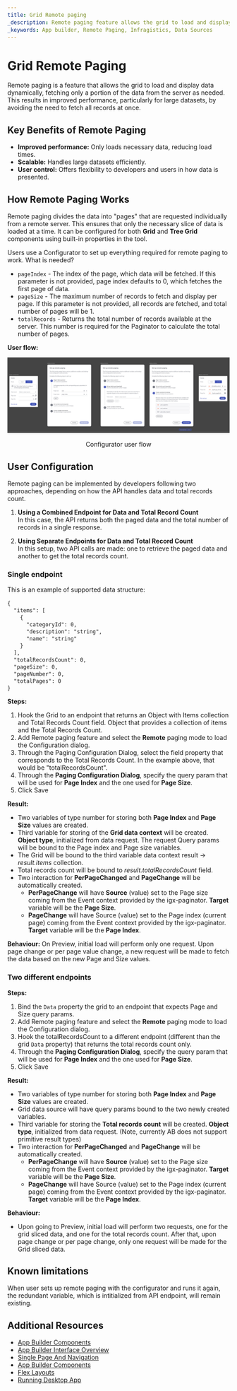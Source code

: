 ```yaml
---
title: Grid Remote paging
_description: Remote paging feature allows the grid to load and display data dynamically, fetching only a portion of the data from the server as needed
_keywords: App builder, Remote Paging, Infragistics, Data Sources
---
```


# Grid Remote Paging
Remote paging is a feature that allows the grid to load and display data dynamically, fetching only a portion of the data from the server as needed. This results in improved performance, particularly for large datasets, by avoiding the need to fetch all records at once.

## Key Benefits of Remote Paging
- **Improved performance:** Only loads necessary data, reducing load times.
- **Scalable:** Handles large datasets efficiently.
- **User control:** Offers flexibility to developers and users in how data is presented.

## How Remote Paging Works

Remote paging divides the data into "pages" that are requested individually from a remote server. This ensures that only the necessary slice of data is loaded at a time. It can be configured for both **Grid** and **Tree Grid** components using built-in properties in the tool.

Users use a Configurator to set up everything required for remote paging to work. What is needed?
- `pageIndex` - The index of the page, which data will be fetched. If this parameter is not provided, page index defaults to 0, which fetches the first page of data.
- `pageSize` - The maximum number of records to fetch and display per page. If this parameter is not provided, all records are fetched, and total number of pages will be 1.
- `totalRecords` - Returns the total number of records available at the server. This number is required for the Paginator to calculate the total number of pages.

**User flow:**

<img class="box-shadow" src="../images/using-data-in-your-app/remote-paging-configurator-flow.png" />
<p style="text-align:center;">Configurator user flow</p>

## User Configuration

Remote paging can be implemented by developers following two approaches, depending on how the API handles data and total records count.

1. **Using a Combined Endpoint for Data and Total Record Count**  
In this case, the API returns both the paged data and the total number of records in a single response.

2. **Using Separate Endpoints for Data and Total Record Count**  
In this setup, two API calls are made: one to retrieve the paged data and another to get the total records count.

### Single endpoint
This is an example of supported data structure:

```
{
  "items": [
    {
      "categoryId": 0,
      "description": "string",
      "name": "string"
    }
  ],
  "totalRecordsCount": 0,
  "pageSize": 0,
  "pageNumber": 0,
  "totalPages": 0
}

```
**Steps:**
1. Hook the Grid to an endpoint that returns an Object with Items collection and Total Records Count field. Object that provides a collection of items and the Total Records Count.
2. Add Remote paging feature and select the **Remote** paging mode to load the Configuration dialog.
3. Through the Paging Configuration Dialog, select the field property that corresponds to the Total Records Count. In the example above, that would be "totalRecordsCount".
4. Through the **Paging Configuration Dialog**, specify the query param that will be used for **Page Index** and the one used for **Page Size**.
5. Click Save

**Result:**
- Two variables of type number for storing both **Page Index** and **Page Size** values are created.
- Third variable for storing of the **Grid data context** will be created. **Object type**, initialized from data request. The request Query params will be bound to the Page index and Page size variables.
- The Grid will be bound to the third variable data context result -> _result.items_ collection.
- Total records count will be bound to _result.totalRecordsCount_ field.
- Two interaction for **PerPageChanged** and **PageChange** will be automatically created.
   - **PerPageChange** will have **Source** (value) set to the Page size coming from the Event context provided by the igx-paginator. **Target** variable will be the **Page Size**.
   - **PageChange** will have Source (value) set to the Page index (current page) coming from the Event context provided by the igx-paginator.  **Target** variable will be the **Page Index**.

**Behaviour:**
On Preview, initial load will perform only one request. Upon page change or per page value change, a new request will be made to fetch the data based on the new Page and Size values.

### Two different endpoints

**Steps:**
1. Bind the `Data` property the grid to an endpoint that expects Page and Size query params.
2. Add Remote paging feature and select the **Remote** paging mode to load the Configuration dialog.
3. Hook the totalRecordsCount to a different endpoint (different than the grid `Data` property) that returns the total records count only.
4. Through the **Paging Configuration Dialog**, specify the query param that will be used for **Page Index** and the one used for **Page Size**.
5. Click Save

**Result:**
- Two variables of type number for storing both **Page Index** and **Page Size** values are created.
- Grid data source will have query params bound to the two newly created variables.
- Third variable for storing the **Total records count** will be created. **Object type**, initialized from data request. (Note, currently AB does not support primitive result types)
- Two interaction for **PerPageChanged** and **PageChange** will be automatically created.
   - **PerPageChange** will have **Source** (value) set to the Page size coming from the Event context provided by the igx-paginator. **Target** variable will be the **Page Size**.
   - **PageChange** will have Source (value) set to the Page index (current page) coming from the Event context provided by the igx-paginator.  **Target** variable will be the **Page Index**.

**Behaviour:**
- Upon going to Preview, initial load will perform two requests, one for the grid sliced data, and one for the total records count. After that, upon page change or per page change, only one request will be made for the Grid sliced data.

## Known limitations
When user sets up remote paging with the configurator and runs it again, the redundant variable, which is intitialized from API endpoint, will remain existing.

## Additional Resources

<div class="divider--half"></div>

* [App Builder Components](../indigo-design-app-builder-components.md)
* [App Builder Interface Overview](../interface-overview.md)
* [Single Page And Navigation](../single-page-apps-and-navigation.md)
* [App Builder Components](../indigo-design-app-builder-components.md)
* [Flex Layouts](../flex-layouts/flex-layouts.md)
* [Running Desktop App](../running-desktop-app.md)



